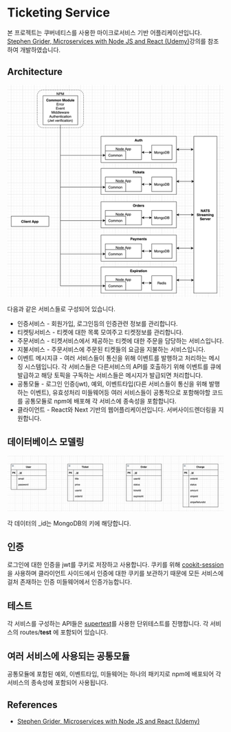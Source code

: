# Ticketing Service

본 프로젝트는 쿠버네티스를 사용한 마이크로서비스 기반 어플리케이션입니다. [Stephen Grider, Microservices with Node JS and React (Udemy)](https://www.udemy.com/course/microservices-with-node-js-and-react)강의를 참조하여 개발하였습니다.

## Architecture
![](./docs/system.png)

다음과 같은 서비스들로 구성되어 있습니다.

* 인증서비스 - 회원가입, 로그인등의 인증관련 정보를 관리합니다.
* 티켓팅서비스 - 티켓에 대한 목록 모여주고 티켓정보를 관리합니다.
* 주문서비스 - 티켓서비스에서 제공하는 티켓에 대한 주문을 담당하는 서비스입니다.
* 지불서비스 - 주문서비스에 주문된 티켓들의 요금을 지불하는 서비스입니다.
* 이벤트 메시지큐 - 여러 서비스들이 통신을 위해 이벤트를 발행하고 처리하는 메시징 시스템입니다. 각 서비스들은 다른서비스의 API를 호출하기 위해 이벤트를 큐에 발급하고 해당 토픽을 구독하는 서비스들은 메시지가 발급되면 처리합니다.
* 공통모듈 - 로그인 인증(jwt), 예외, 이벤트타입(다른 서비스들이 통신을 위해 발행 하는 이벤트), 유효성처리 미들웨어등 여러 서비스들이 공통적으로 포함해야할 코드를 공통모듈로 npm에 배포해 각 서비스에 종속성을 포함합니다.
* 클라이언트 - React와 Next 기반의 웹어플리케이션입니다. 서버사이드렌더링을 지원합니다.

## 데이터베이스 모델링

![](./docs/database.png)

각 데이터의 _id는 MongoDB의 키에 해당합니다.

## 인증

로그인에 대한 인증을 jwt를 쿠키로 저장하고 사용합니다. 쿠키를 위해 [cookit-session](https://github.com/expressjs/cookie-session#readme)을 사용하며 클라이언트 사이드에서 인증에 대한 쿠키를 보관하기 때문에 모든 서비스에 걸처 존재하는 인증 미들웨어에서 인증가능합니다.

## 테스트

각 서비스를 구성하는 API들은 [supertest](https://github.com/visionmedia/supertest#readme)를 사용한 단위테스트를 진행합니다. 각 서비스의 routes/__test__ 에 포함되어 있습니다.

## 여러 서비스에 사용되는 공통모듈

공통모듈에 포함된 예외, 이벤트타입, 미들웨어는 하나의 패키지로 npm에 배포되어 각 서비스의 종속성에 포함되어 사용됩니다.

## References

* [Stephen Grider, Microservices with Node JS and React (Udemy)](https://www.udemy.com/course/microservices-with-node-js-and-react)